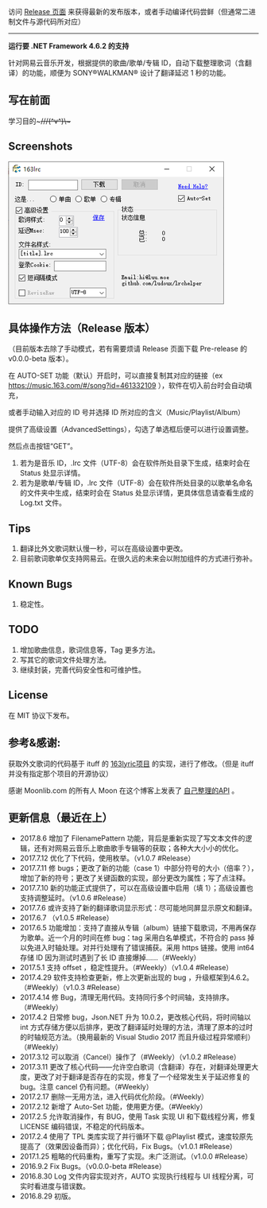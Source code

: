 ﻿访问 [Release 页面](https://github.com/Ludoux/LRCHelper/releases) 来获得最新的发布版本，或者手动编译代码尝鲜（但通常二进制文件与源代码所对应）

-----

**运行要 .NET Framework 4.6.2 的支持**

针对网易云音乐开发，根据提供的歌曲/歌单/专辑 ID，自动下载整理歌词（含翻译）的功能，顺便为  SONY®WALKMAN® 设计了翻译延迟 1 秒的功能。

## 写在前面

学习目的~~~///(^v^)\\\~~~

## Screenshots

![LrcDownloader](https://raw.githubusercontent.com/Ludoux/LrcHelper/master/Pic/LrcDownloader.png)

## 具体操作方法（Release 版本）

（目前版本去除了手动模式，若有需要烦请 Release 页面下载 Pre-release 的 v0.0.0-beta 版本）。

在 AUTO-SET 功能（默认）开启时，可以直接复制其对应的链接（ex https://music.163.com/#/song?id=461332109 ），软件在切入前台时会自动填充，

或者手动输入对应的 ID 号并选择 ID 所对应的含义（Music/Playlist/Album）

提供了高级设置（AdvancedSettings），勾选了单选框后便可以进行设置调整。

然后点击按钮“GET”。

1. 若为是音乐 ID，.lrc 文件（UTF-8）会在软件所处目录下生成，结束时会在 Status 处显示详情。
2. 若为是歌单/专辑 ID，.lrc 文件（UTF-8）会在软件所处目录的以歌单名命名的文件夹中生成，结束时会在 Status 处显示详情，更具体信息请查看生成的 Log.txt 文件。

## Tips

1. 翻译比外文歌词默认慢一秒，可以在高级设置中更改。
2. 目前歌词歌单仅支持网易云。在很久远的未来会以附加组件的方式进行弥补。

## Known Bugs

1. 稳定性。

## TODO


1. 增加歌曲信息，歌词信息等，Tag 更多方法。
2. 写其它的歌词文件处理方法。
3. 继续封装，完善代码安全性和可维护性。

## License

在 MIT 协议下发布。

## 参考&感谢:

获取外文歌词的代码基于 ituff 的 [163lyric项目](https://github.com/ituff/163lyric) 的实现，进行了修改。（但是 ituff 并没有指定那个项目的开源协议）

感谢 Moonlib.com 的所有人 Moon 在这个博客上发表了 [自己整理的API](http://moonlib.com/606.html) 。

## 更新信息（最近在上）

* 2017.8.6  增加了 FilenamePattern 功能，背后是重新实现了写文本文件的逻辑，还有对网易云音乐上歌曲歌手专辑等的获取；各种大大小小的优化。
* 2017.7.12 优化了下代码，使用枚举。（v1.0.7 #Release）
* 2017.7.11 修 bugs；更改了新的功能（case 1）中部分符号的大小（倍率？），增加了新的符号；更改了关键函数的实现，部分更改为属性；写了点注释。
* 2017.7.10 新的功能正式提供了，可以在高级设置中启用（填 1）；高级设置也支持调整延时。（v1.0.6 #Release）
* 2017.7.6  或许支持了新的翻译歌词显示形式：尽可能地同屏显示原文和翻译。
* 2017.6.7  （v1.0.5 #Release）
* 2017.6.5  功能增加：支持了直接从专辑（album）链接下载歌词，不用再保存为歌单。近一个月的时间在修 bug：tag 采用白名单模式，不符合的 pass 掉以免进入时轴处理。对并行处理有了错误捕获。采用 https 链接。使用 int64 存储 ID 因为测试时遇到了长 ID 直接爆掉……（#Weekly）
* 2017.5.1  支持 offset ，稳定性提升。（#Weekly）（v1.0.4 #Release）
* 2017.4.29 软件支持检查更新，修上次更新出现的 bug ，升级框架到4.6.2。（#Weekly）（v1.0.3 #Release）
* 2017.4.14 修 Bug，清理无用代码。支持同行多个时间轴，支持排序。（#Weekly）
* 2017.4.2  日常修 bug，Json.NET 升为 10.0.2，更改核心代码，将时间轴以 int 方式存储方便以后排序，更改了翻译延时处理的方法，清理了原本的过时的时轴规范方法。（换用最新的 Visual Studio 2017 而且升级过程异常顺利）（#Weekly）
* 2017.3.12 可以取消（Cancel）操作了（#Weekly）（v1.0.2 #Release）
* 2017.3.11 更改了核心代码——允许空白歌词（含翻译）存在，对翻译处理更大度，更改了对于翻译是否存在的实现，修复了一个经常发生关于延迟修复的bug。注意 cancel 仍有问题。（#Weekly）
* 2017.2.17 删除一无用方法，进入代码优化阶段。（#Weekly）
* 2017.2.12 新增了 Auto-Set 功能，使用更方便。（#Weekly）
* 2017.2.5  允许取消操作，有 BUG，使用 Task 实现 UI 和下载线程分离，修复 LICENSE 编码错误，不稳定的代码版本。
* 2017.2.4  使用了 TPL 类库实现了并行循环下载 @Playlist 模式，速度较原先提高了（效果因设备而异）；优化代码，Fix Bugs。（v1.0.1 #Release）
* 2017.1.25 粗略的代码重构，重写了实现。未广泛测试。（v1.0.0 #Release）
* 2016.9.2  Fix Bugs。（v0.0.0-beta #Release）
* 2016.8.30 Log 文件内容实现对齐，AUTO 实现执行线程与 UI 线程分离，可实时看进度与错误数。
* 2016.8.29 初版。